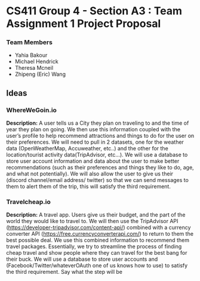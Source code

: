 # CS411 Group 4 - Section A3 : Team Assignment 1 Project Proposal
### Team Members

* Yahia Bakour
* Michael Hendrick
* Theresa Mcneil
* Zhipeng (Eric) Wang 

## Ideas

### WhereWeGoin.io

**Description:** A user tells us a City they plan on traveling to and the time of year they plan on going. We then use this information coupled with the user’s profile to help recommend attractions and things to do for the user on their preferences. We will need to pull in 2 datasets, one for the weather data (OpenWeatherMap, Accuweather, etc..) and the other for the location/tourist activity data(TripAdvisor, etc…).  We will use a database to store user account information and data about the user to make better recommendations (such as their preferences and things they like to do, age, and what not potentially). We will also allow the user to give us their (discord channel/email address/ twitter) so that we can send messages to them to alert them of the trip, this will satisfy the third requirement.

### Travelcheap.io

**Description:** A travel app. Users give us their budget, and the part of the world they would like to travel to. We will then use the TripAdvisor API (https://developer-tripadvisor.com/content-api/) combined with a currency converter API (https://free.currencyconverterapi.com/) to return to them the best possible deal. We use this combined information to recommend them travel packages. Essentially, we try to streamline the process of finding cheap travel and show people where they can travel for the best bang for their buck. We will use a database to store user accounts and (Facebook/Twitter/whateverOAuth one of us knows how to use) to satisfy the third requirement.
Say what the step will be